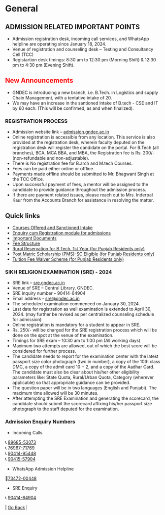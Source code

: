 # General

## ADMISSION RELATED IMPORTANT POINTS

- Admission registration desk, incoming call services, and WhatsApp helpline are operating since January 18, 2024.
- Venue of registration and counseling desk – Testing and Consultancy Cell (TCC)
- Registartion desk timings: 8:30 am to 12:30 pm (Morning Shift) & 12:30 pm to 4:30 pm (Evening Shift).

## <font color="red" style="animation: flash 1s infinite;">New Announcements</font>

<style>
    @keyframes flash {
        0% { opacity: 1; }
        50% { opacity: 0; }
        100% { opacity: 1; }
    }
</style>

- GNDEC is introducing a new branch, i.e. B.Tech. in Logistics and supply Chain Management, with a tentative intake of 20.
- We may have an increase in the santioned intake of B.tech - CSE and IT by 60 each. (This will be confirmed, as and when finalized).

### REGISTRATION PROCESS

- Admission website link – [admission.gndec.ac.in](https://admission.gndec.ac.in)
- Online registration is accessible from any location. This service is also provided at the registration desk, wherein faculty deputed on the registration desk will register the candidate on the portal. For B.Tech (all branches), BCA, MCA BBA, and MBA, the Registration fee is Rs. 200/- (non-refundable and non-adjustable).
- There is No registration fee for B.arch and M.tech Courses.
- Fees can be paid either online or offline.
- Payments made offline should be submitted to Mr. Bhagwant Singh at the TCC Office.
- Upon successful payment of fees, a mentor will be assigned to the candidate to provide guidance throughout the admission process.
- If there are payment related issues, please reach out to Mrs. Inderpal Kaur from the Accounts Branch for assistance in resolving the matter.

## Quick links

- [Courses Offered and Sanctioned Intake](https://gndec.ac.in/?q=courses)
- [Enquiry cum Registration module for admissions](https://admission.gndec.ac.in/)
- [Important Documents](https://admission.gndec.ac.in/important_notices.php)
- [Fee Structure](https://admission.gndec.ac.in/Fee_Structure.php)
- [Rural Reservation for B.Tech. 1st Year (for Punjab Residents only)](https://exam.gndec.ac.in/files/docs/cea/Rural_B.Tech._1st_Year_2024.pdf)
- [Post Matric Scholarship (PMS)-SC Eligible (for Punjab Residents only)](https://exam.gndec.ac.in/files/docs/cea/PMS_SC_Scholarship_2024.pdf)
- [Tuition Fee Waiver Scheme (for Punjab Residents only)](https://exam.gndec.ac.in/files/docs/cea/Fee_Waiver_2024.pdf)

### SIKH RELIGION EXAMINATION (SRE) - 2024

- SRE link – [sre.gndec.ac.in](https://sre.gndec.ac.in)
- Venue of SRE – Central Library, GNDEC.
- SRE inquiry number – 90414-64904 
- Email address - [sre@gndec.ac.in](mailto:sre@gndec.ac.in)
- The scheduled examination commenced on January 30, 2024.
- Last date for registration as well examination is extended to April 30, 2024. (may further be revised as per centralized counseling schedule for admission)
- Online registration is mandatory for a student to appear in SRE.
- Rs. 250/- will be charged for the SRE registration process which will be done on the spot at the venue of the examination.
- Timings for SRE exam – 10:30 am to 1:00 pm (All working days)
- Maximum two attempts are allowed, out of which the best score will be considered for further process.
- The candidate needs to report for the examination center with the latest passport size color photograph (two in number), a copy of the 10th class DMC, a copy of the admit card 10 + 2, and a copy of the Aadhar Card. The candidate must also be clear about his/her other eligibility parameters like: State Quota, Rural/Urban Quota, Category (wherever applicable) so that appropriate guidance can be provided.
- The question paper will be in two languages (English and Punjabi). The maximum time allowed will be 30 minutes.
- After attempting the SRE Examination and generating the scorecard, the candidate should submit the scorecard affixing his/her passport size photograph to the staff deputed for the examination.

### Admission Enquiry Numbers

- Incoming Calls

📞 [89685-53073](tel:89685-53073)  
📞 [76967-71769](tel:76967-71769)  
📞 [90414-95448](tel:90414-95448)  
📞 [90415-57904](tel:90415-57904)  

- WhatsApp Admission Helpline

📱[73472-00448](tel:73472-00448)

- SRE Enquiry

📞 [90414-64904](tel:90414-64904)   


| [Go Back](README.md) |

